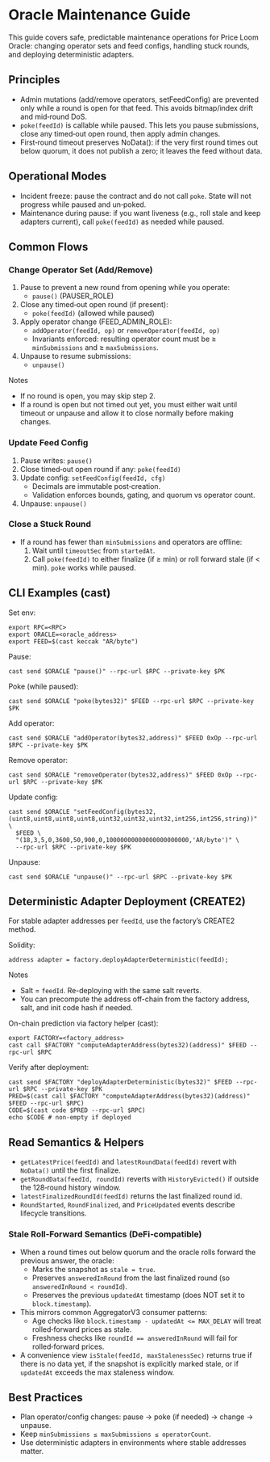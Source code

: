 # Oracle Maintenance Guide

This guide covers safe, predictable maintenance operations for Price Loom Oracle: changing operator sets and feed configs, handling stuck rounds, and deploying deterministic adapters.

## Principles
- Admin mutations (add/remove operators, setFeedConfig) are prevented only while a round is open for that feed. This avoids bitmap/index drift and mid‑round DoS.
- `poke(feedId)` is callable while paused. This lets you pause submissions, close any timed‑out open round, then apply admin changes.
- First‑round timeout preserves NoData(): if the very first round times out below quorum, it does not publish a zero; it leaves the feed without data.

## Operational Modes
- Incident freeze: pause the contract and do not call `poke`. State will not progress while paused and un‑poked.
- Maintenance during pause: if you want liveness (e.g., roll stale and keep adapters current), call `poke(feedId)` as needed while paused.

## Common Flows

### Change Operator Set (Add/Remove)
1) Pause to prevent a new round from opening while you operate:
   - `pause()` (PAUSER_ROLE)
2) Close any timed‑out open round (if present):
   - `poke(feedId)` (allowed while paused)
3) Apply operator change (FEED_ADMIN_ROLE):
   - `addOperator(feedId, op)` or `removeOperator(feedId, op)`
   - Invariants enforced: resulting operator count must be ≥ `minSubmissions` and ≥ `maxSubmissions`.
4) Unpause to resume submissions:
   - `unpause()`

Notes
- If no round is open, you may skip step 2.
- If a round is open but not timed out yet, you must either wait until timeout or unpause and allow it to close normally before making changes.

### Update Feed Config
1) Pause writes: `pause()`
2) Close timed‑out open round if any: `poke(feedId)`
3) Update config: `setFeedConfig(feedId, cfg)`
   - Decimals are immutable post‑creation.
   - Validation enforces bounds, gating, and quorum vs operator count.
4) Unpause: `unpause()`

### Close a Stuck Round
- If a round has fewer than `minSubmissions` and operators are offline:
  1) Wait until `timeoutSec` from `startedAt`.
  2) Call `poke(feedId)` to either finalize (if ≥ min) or roll forward stale (if < min). `poke` works while paused.

## CLI Examples (cast)

Set env:
```
export RPC=<RPC>
export ORACLE=<oracle_address>
export FEED=$(cast keccak "AR/byte")
```

Pause:
```
cast send $ORACLE "pause()" --rpc-url $RPC --private-key $PK
```

Poke (while paused):
```
cast send $ORACLE "poke(bytes32)" $FEED --rpc-url $RPC --private-key $PK
```

Add operator:
```
cast send $ORACLE "addOperator(bytes32,address)" $FEED 0xOp --rpc-url $RPC --private-key $PK
```

Remove operator:
```
cast send $ORACLE "removeOperator(bytes32,address)" $FEED 0xOp --rpc-url $RPC --private-key $PK
```

Update config:
```
cast send $ORACLE "setFeedConfig(bytes32,(uint8,uint8,uint8,uint8,uint32,uint32,uint32,int256,int256,string))" \
  $FEED \
  "(18,3,5,0,3600,50,900,0,10000000000000000000000,'AR/byte')" \
  --rpc-url $RPC --private-key $PK
```

Unpause:
```
cast send $ORACLE "unpause()" --rpc-url $RPC --private-key $PK
```

## Deterministic Adapter Deployment (CREATE2)

For stable adapter addresses per `feedId`, use the factory’s CREATE2 method.

Solidity:
```solidity
address adapter = factory.deployAdapterDeterministic(feedId);
```

Notes
- Salt = `feedId`. Re-deploying with the same salt reverts.
- You can precompute the address off-chain from the factory address, salt, and init code hash if needed.

On-chain prediction via factory helper (cast):
```
export FACTORY=<factory_address>
cast call $FACTORY "computeAdapterAddress(bytes32)(address)" $FEED --rpc-url $RPC
```

Verify after deployment:
```
cast send $FACTORY "deployAdapterDeterministic(bytes32)" $FEED --rpc-url $RPC --private-key $PK
PRED=$(cast call $FACTORY "computeAdapterAddress(bytes32)(address)" $FEED --rpc-url $RPC)
CODE=$(cast code $PRED --rpc-url $RPC)
echo $CODE # non-empty if deployed
```

## Read Semantics & Helpers
- `getLatestPrice(feedId)` and `latestRoundData(feedId)` revert with `NoData()` until the first finalize.
- `getRoundData(feedId, roundId)` reverts with `HistoryEvicted()` if outside the 128‑round history window.
- `latestFinalizedRoundId(feedId)` returns the last finalized round id.
- `RoundStarted`, `RoundFinalized`, and `PriceUpdated` events describe lifecycle transitions.

### Stale Roll‑Forward Semantics (DeFi‑compatible)
- When a round times out below quorum and the oracle rolls forward the previous answer, the oracle:
  - Marks the snapshot as `stale = true`.
  - Preserves `answeredInRound` from the last finalized round (so `answeredInRound < roundId`).
  - Preserves the previous `updatedAt` timestamp (does NOT set it to `block.timestamp`).
- This mirrors common AggregatorV3 consumer patterns:
  - Age checks like `block.timestamp - updatedAt <= MAX_DELAY` will treat rolled‑forward prices as stale.
  - Freshness checks like `roundId == answeredInRound` will fail for rolled‑forward prices.
- A convenience view `isStale(feedId, maxStalenessSec)` returns true if there is no data yet, if the snapshot is explicitly marked stale, or if `updatedAt` exceeds the max staleness window.

## Best Practices
- Plan operator/config changes: pause → poke (if needed) → change → unpause.
- Keep `minSubmissions ≤ maxSubmissions ≤ operatorCount`.
- Use deterministic adapters in environments where stable addresses matter.
